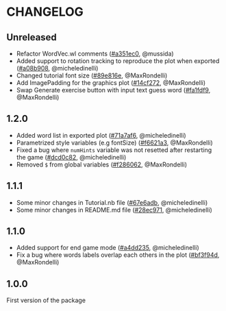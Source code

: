 # CHANGELOG

## Unreleased

* Refactor WordVec.wl comments 
  ([#a351ec0](https://github.com/micheledinelli/mathematica-word-embeddings/commit/a351ec0048be5e0a17a9471c0d26c1dda705649e), @mussida)
* Added support to rotation tracking to reproduce the plot when exported
  ([#a08b908](https://github.com/micheledinelli/mathematica-word-embeddings/commit/a08b908c7beb8a251e0fa873a96e294963d15178), @micheledinelli)
* Changed tutorial font size 
  ([#89e816e](https://github.com/micheledinelli/mathematica-word-embeddings/commit/89e816eb12bf45ac8e48812bcaa60b780e791c82), @MaxRondelli)
* Add ImagePadding for the graphics plot 
  ([#14cf272](https://github.com/micheledinelli/mathematica-word-embeddings/commit/14cf2722ff9efa2265169ccda8e9b1656922d35d), @MaxRondelli)
* Swap Generate exercise button with input text guess word 
  ([#fa1fdf9](https://github.com/micheledinelli/mathematica-word-embeddings/commit/fa1fdf9ad8ce474fc27fbb0f5d185ac7747192a8), @MaxRondelli)

## 1.2.0

* Added word list in exported plot
  ([#71a7af6](https://github.com/micheledinelli/mathematica-word-embeddings/commit/71a7af6d59cc5a7f0e65f064b64fb70b77cfb89f), @micheledinelli)
* Parametrized style variables (e.g fontSize)
  ([#f6621a3](https://github.com/micheledinelli/mathematica-word-embeddings/commit/f6621a3eb87b837c56b940914394438fada6d05a), @MaxRondelli)
* Fixed a bug where `numHints` variable was not resetted after restarting the game
  ([#dcd0c82](https://github.com/micheledinelli/mathematica-word-embeddings/commit/dcd0c8235aca1845bb60f8fa9276c68a6f40654c), @micheledinelli)
* Removed `$` from global variables
  ([#f286062](https://github.com/micheledinelli/mathematica-word-embeddings/commit/f286062225bc9e35ffc74e756467d76fb5964a49), @MaxRondelli)

## 1.1.1

* Some minor changes in Tutorial.nb file
  ([#67e6adb](https://github.com/micheledinelli/mathematica-word-embeddings/commit/67e6adb961380c86fb7a6b49b67014798dd10cc1), @micheledinelli)
* Some minor changes in README.md file
  ([#28ec971](https://github.com/micheledinelli/mathematica-word-embeddings/commit/28ec97181adb0f912a314af1b36856da68a2584d), @micheledinelli)

## 1.1.0

* Added support for end game mode
  ([#a4dd235](https://github.com/micheledinelli/word-embeddings/commit/a4dd235082297392f0b5bbbac535592ae30f8b87), @micheledinelli)  
* Fix a bug where words labels overlap each others in the plot
  ([#bf3f94d](https://github.com/micheledinelli/word-embeddings/commit/bf3f94d3e10c18c1b2c1e0c055f3f5b4ca66314f), @MaxRondelli) 

## 1.0.0

First version of the package
